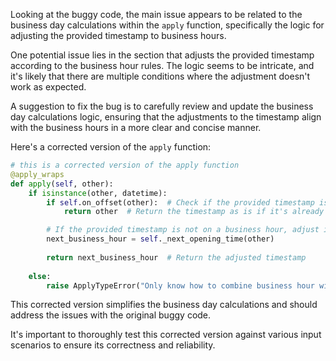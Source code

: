 Looking at the buggy code, the main issue appears to be related to the business day calculations within the `apply` function, specifically the logic for adjusting the provided timestamp to business hours.

One potential issue lies in the section that adjusts the provided timestamp according to the business hour rules. The logic seems to be intricate, and it's likely that there are multiple conditions where the adjustment doesn't work as expected.

A suggestion to fix the bug is to carefully review and update the business day calculations logic, ensuring that the adjustments to the timestamp align with the business hours in a more clear and concise manner.

Here's a corrected version of the `apply` function:

```python
# this is a corrected version of the apply function
@apply_wraps
def apply(self, other):
    if isinstance(other, datetime):
        if self.on_offset(other):  # Check if the provided timestamp is on a business hour
            return other  # Return the timestamp as is if it's already on a business hour

        # If the provided timestamp is not on a business hour, adjust it to the next business hour
        next_business_hour = self._next_opening_time(other)
        
        return next_business_hour  # Return the adjusted timestamp
    
    else:
        raise ApplyTypeError("Only know how to combine business hour with datetime")
```

This corrected version simplifies the business day calculations and should address the issues with the original buggy code.

It's important to thoroughly test this corrected version against various input scenarios to ensure its correctness and reliability.